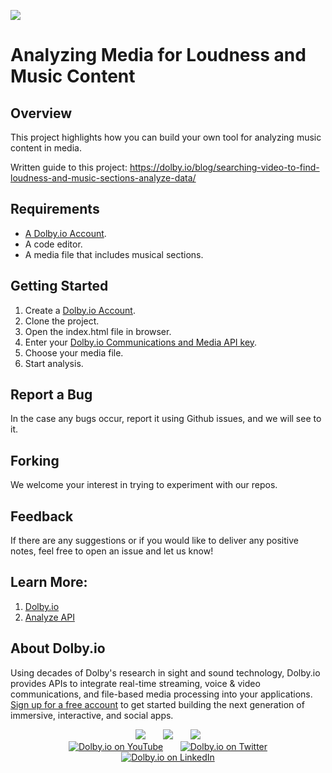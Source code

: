 ![](https://dolby.io/wp-content/uploads/2022/05/screen2-2-2048x1098.png)
# Analyzing Media for Loudness and Music Content

## Overview
This project highlights how you can build your own tool for analyzing music content in media.

Written guide to this project: https://dolby.io/blog/searching-video-to-find-loudness-and-music-sections-analyze-data/

## Requirements 
- [A Dolby.io Account](https://dashboard.dolby.io/signup).
- A code editor.
- A media file that includes musical sections.

## Getting Started
1. Create a [Dolby.io Account](https://dashboard.dolby.io/signup).
2. Clone the project.
3. Open the index.html file in browser.
4. Enter your [Dolby.io Communications and Media API key](https://docs.dolby.io/media-apis/docs/analyze-music-api-guide).
5. Choose your media file.
6. Start analysis.

## Report a Bug 
In the case any bugs occur, report it using Github issues, and we will see to it. 

## Forking
We welcome your interest in trying to experiment with our repos.

## Feedback 
If there are any suggestions or if you would like to deliver any positive notes, feel free to open an issue and let us know!

## Learn More:
1. [Dolby.io](https://dolby.io/)
2. [Analyze API](https://docs.dolby.io/media-apis/docs/analyze-api-guide)

## About Dolby.io

Using decades of Dolby's research in sight and sound technology, Dolby.io provides APIs to integrate real-time streaming, voice & video communications, and file-based media processing into your applications. [Sign up for a free account](https://dashboard.dolby.io/signup/) to get started building the next generation of immersive, interactive, and social apps.

<div align="center">
  <a href="https://dolby.io/" target="_blank"><img src="https://img.shields.io/badge/Dolby.io-0A0A0A?style=for-the-badge&logo=dolby&logoColor=white"/></a>
&nbsp; &nbsp; &nbsp;
  <a href="https://docs.dolby.io/" target="_blank"><img src="https://img.shields.io/badge/Dolby.io-Docs-0A0A0A?style=for-the-badge&logoColor=white"/></a>
&nbsp; &nbsp; &nbsp;
  <a href="https://dolby.io/blog/category/developer/" target="_blank"><img src="https://img.shields.io/badge/Dolby.io-Blog-0A0A0A?style=for-the-badge&logoColor=white"/></a>
</div>

<div align="center">
&nbsp; &nbsp; &nbsp;
  <a href="https://youtube.com/@dolbyio" target="_blank"><img src="https://img.shields.io/badge/YouTube-red?style=flat-square&logo=youtube&logoColor=white" alt="Dolby.io on YouTube"/></a>
&nbsp; &nbsp; &nbsp; 
  <a href="https://twitter.com/dolbyio" target="_blank"><img src="https://img.shields.io/badge/Twitter-blue?style=flat-square&logo=twitter&logoColor=white" alt="Dolby.io on Twitter"/></a>
&nbsp; &nbsp; &nbsp;
  <a href="https://www.linkedin.com/company/dolbyio/" target="_blank"><img src="https://img.shields.io/badge/LinkedIn-0077B5?style=flat-square&logo=linkedin&logoColor=white" alt="Dolby.io on LinkedIn"/></a>
</div>
